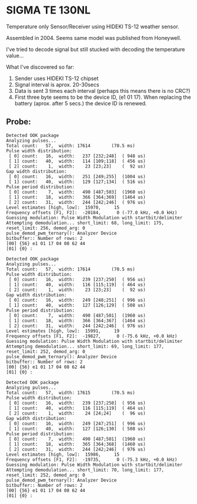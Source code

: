 SIGMA TE 130NL
==============

Temperature only Sensor/Receiver using HIDEKI TS-12 weather sensor.

Assembled in 2004. Seems same model was published from Honeywell.

I've tried to decode signal but still stucked with decoding the temperature value...

What I've discovered so far:

1. Sender uses HIDEKI TS-12 chipset
2. Signal interval is aprox. 20-30secs
3. Data is sent 3 times each interval (perhaps this means there is no CRC?)
4. First three byte seems to be the device ID, (e1 01 17). When replacing the battery (aprox. after 5 secs.) the device ID is renewed.

Probe:
------

	Detected OOK package
	Analyzing pulses...
	Total count:   57,  width: 17614		(70.5 ms)
	Pulse width distribution:
	 [ 0] count:   16,  width:   237 [232;248]	( 948 us)
	 [ 1] count:   40,  width:   114 [109;118]	( 456 us)
	 [ 2] count:    1,  width:    23 [23;23]	(  92 us)
	Gap width distribution:
	 [ 0] count:   16,  width:   251 [249;255]	(1004 us)
	 [ 1] count:   40,  width:   129 [127;134]	( 516 us)
	Pulse period distribution:
	 [ 0] count:    7,  width:   490 [487;503]	(1960 us)
	 [ 1] count:   18,  width:   366 [364;369]	(1464 us)
	 [ 2] count:   31,  width:   244 [242;246]	( 976 us)
	Level estimates [high, low]:  15970,     15
	Frequency offsets [F1, F2]:  -20184,      0	(-77.0 kHz, +0.0 kHz)
	Guessing modulation: Pulse Width Modulation with startbit/delimiter
	Attempting demodulation... short_limit: 68, long_limit: 175, reset_limit: 256, demod_arg: 0
	pulse_demod_pwm_ternary(): Analyzer Device 
	bitbuffer:: Number of rows: 2 
	[00] {56} e1 01 17 04 08 62 44 
	[01] {0} : 

	Detected OOK package
	Analyzing pulses...
	Total count:   57,  width: 17614		(70.5 ms)
	Pulse width distribution:
	 [ 0] count:   16,  width:   239 [237;250]	( 956 us)
	 [ 1] count:   40,  width:   116 [115;119]	( 464 us)
	 [ 2] count:    1,  width:    23 [23;23]	(  92 us)
	Gap width distribution:
	 [ 0] count:   16,  width:   249 [248;251]	( 996 us)
	 [ 1] count:   40,  width:   127 [126;129]	( 508 us)
	Pulse period distribution:
	 [ 0] count:    7,  width:   490 [487;501]	(1960 us)
	 [ 1] count:   18,  width:   366 [364;367]	(1464 us)
	 [ 2] count:   31,  width:   244 [242;246]	( 976 us)
	Level estimates [high, low]:  15991,     19
	Frequency offsets [F1, F2]:  -19827,      0	(-75.6 kHz, +0.0 kHz)
	Guessing modulation: Pulse Width Modulation with startbit/delimiter
	Attempting demodulation... short_limit: 69, long_limit: 177, reset_limit: 252, demod_arg: 0
	pulse_demod_pwm_ternary(): Analyzer Device 
	bitbuffer:: Number of rows: 2 
	[00] {56} e1 01 17 04 08 62 44 
	[01] {0} : 

	Detected OOK package
	Analyzing pulses...
	Total count:   57,  width: 17615		(70.5 ms)
	Pulse width distribution:
	 [ 0] count:   16,  width:   239 [237;250]	( 956 us)
	 [ 1] count:   40,  width:   116 [115;119]	( 464 us)
	 [ 2] count:    1,  width:    24 [24;24]	(  96 us)
	Gap width distribution:
	 [ 0] count:   16,  width:   249 [247;251]	( 996 us)
	 [ 1] count:   40,  width:   127 [126;130]	( 508 us)
	Pulse period distribution:
	 [ 0] count:    7,  width:   490 [487;501]	(1960 us)
	 [ 1] count:   18,  width:   365 [364;368]	(1460 us)
	 [ 2] count:   31,  width:   244 [242;246]	( 976 us)
	Level estimates [high, low]:  15986,     15
	Frequency offsets [F1, F2]:  -19735,      0	(-75.3 kHz, +0.0 kHz)
	Guessing modulation: Pulse Width Modulation with startbit/delimiter
	Attempting demodulation... short_limit: 70, long_limit: 177, reset_limit: 252, demod_arg: 0
	pulse_demod_pwm_ternary(): Analyzer Device 
	bitbuffer:: Number of rows: 2 
	[00] {56} e1 01 17 04 08 62 44 
	[01] {0} : 

